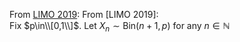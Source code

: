 From [LIMO 2019][1]:
From [LIMO 2019]:  
Fix $p\in\\[0,1\\]$. Let $X_n\sim \text{Bin}(n+1,p)$ for any $n\in\mathbb{N}$

[1]: https://limo2019.nsaweb.nl/
